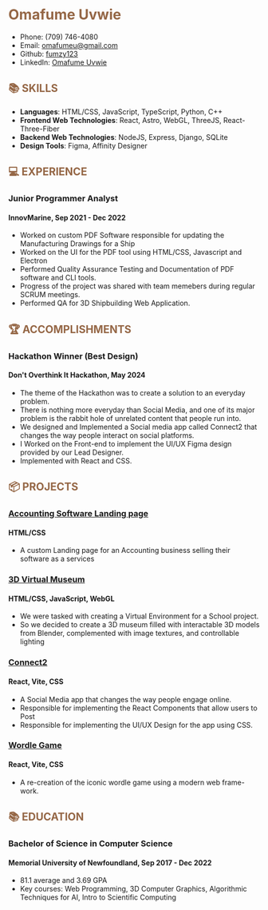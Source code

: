 <!-- # **Omafume Uvwie** -->

**<h1 style="color: rgb(149, 103, 70);">Omafume Uvwie</h1>**

- Phone: (709) 746-4080
- Email: [omafumeu@gmail.com](mailto:omafumeu@gmail.com)
- Github: [fumzy123](https://github.com/fumzy123)
- LinkedIn: [Omafume Uvwie](https://www.linkedin.com/in/fumeuvwie/)

**<h2 style="color: rgb(149, 103, 70);">📚 SKILLS</h2>**

- **Languages**: HTML/CSS, JavaScript, TypeScript, Python, C++
- **Frontend Web Technologies**: React, Astro, WebGL, ThreeJS, React-Three-Fiber
- **Backend Web Technologies**: NodeJS, Express, Django, SQLite
- **Design Tools**: Figma, Affinity Designer

**<h2 style="color: rgb(149, 103, 70);">💻 EXPERIENCE</h2>**

### **Junior Programmer Analyst**

#### InnovMarine, Sep 2021 - Dec 2022

- Worked on custom PDF Software responsible for updating the Manufacturing Drawings for a Ship
- Worked on the UI for the PDF tool using HTML/CSS, Javascript and Electron
- Performed Quality Assurance Testing and Documentation of PDF software and CLI tools.
- Progress of the project was shared with team memebers during regular SCRUM meetings.
- Performed QA for 3D Shipbuilding Web Application.

**<h2 style="color: rgb(149, 103, 70);">🏆 ACCOMPLISHMENTS</h2>**

### **Hackathon Winner (Best Design)**

#### Don't Overthink It Hackathon, May 2024

- The theme of the Hackathon was to create a solution to an everyday problem.
- There is nothing more everyday than Social Media, and one of its major problem is the rabbit hole of unrelated content that people run into.
- We designed and Implemented a Social media app called Connect2 that changes the way people interact on social platforms.
- I Worked on the Front-end to implement the UI/UX Figma design provided by our Lead Designer.
- Implemented with React and CSS.

**<h2 style="color: rgb(149, 103, 70);">📦 PROJECTS</h2>**

### **[Accounting Software Landing page](https://fumzy123.github.io/Dragons-website/)**

#### HTML/CSS

- A custom Landing page for an Accounting business selling their software as a services

### **[3D Virtual Museum](https://webgl-virtual-museum.netlify.app/)**

#### HTML/CSS, JavaScript, WebGL

- We were tasked with creating a Virtual Environment for a School project.
- So we decided to create a 3D museum filled with interactable 3D models from Blender, complemented with image
  textures, and controllable lighting

### **[Connect2](https://www.figma.com/design/AxsW1mI5g6h5pjUzO7qS47/Figma-basics?node-id=1669-162202&t=VXW2q5FBL9f894ho-0)**

#### React, Vite, CSS

- A Social Media app that changes the way people engage online.
- Responsible for implementing the React Components that allow users to Post
- Responsible for implementing the UI/UX Design for the app using CSS.

### **[Wordle Game](https://project-wordle-pkgi9lvat-fumezs-projects.vercel.app/)**

#### React, Vite, CSS

- A re-creation of the iconic wordle game using a modern web frame-work.

**<h2 style="color: rgb(149, 103, 70);">📚 EDUCATION</h2>**

### **Bachelor of Science in Computer Science**

#### Memorial University of Newfoundland, Sep 2017 - Dec 2022

- 81.1 average and 3.69 GPA
- Key courses: Web Programming, 3D Computer Graphics, Algorithmic Techniques for AI, Intro to Scientific Computing
